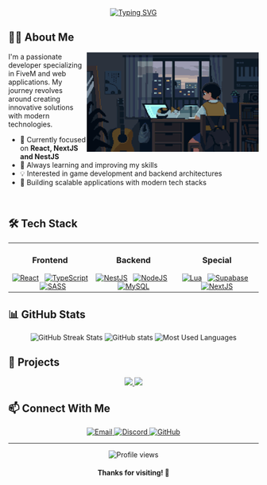 <div align="center">
  <a href="https://git.io/typing-svg">
    <img src="https://readme-typing-svg.demolab.com?font=Fira+Code&weight=500&size=22&pause=1000&color=42e3f5&center=true&vCenter=true&random=false&width=524&lines=%E2%8A%B9+Welcome+to+my+profile!+%CB%99%E1%B5%95%CB%99+%E2%8A%B9;%E2%8A%B9+Full-Stack+Developer+%CB%99%E1%B5%95%CB%99+%E2%8A%B9;%E2%8A%B9+FiveM+%26+Web+Specialist+%CB%99%E1%B5%95%CB%99+%E2%8A%B9" alt="Typing SVG">
  </a>
</div>

## 👨‍💻 About Me

<img align="right" alt="Coding GIF" height="200px" src="dnzx.gif">

I'm a passionate developer specializing in FiveM and web applications. My journey revolves around creating innovative solutions with modern technologies.

- 🔭 Currently focused on **React, NextJS and NestJS**
- 🌱 Always learning and improving my skills
- 💡 Interested in game development and backend architectures
- 🚀 Building scalable applications with modern tech stacks

<br clear="right">

## 🛠️ Tech Stack

<table>
  <tr>
    <td valign="top" width="33%">
      <h3 align="center">Frontend</h3>
      <div align="center">
        <a href="https://reactjs.org/" target="_blank"><img src="https://skillicons.dev/icons?i=react" alt="React" height="50" /></a>&nbsp;&nbsp;
        <a href="https://www.typescriptlang.org/" target="_blank"><img src="https://skillicons.dev/icons?i=ts" alt="TypeScript" height="50" /></a>&nbsp;&nbsp;
        <a href="https://sass-lang.com/" target="_blank"><img src="https://skillicons.dev/icons?i=sass" alt="SASS" height="50" /></a>
      </div>
    </td>
    <td valign="top" width="33%">
      <h3 align="center">Backend</h3>
      <div align="center">
        <a href="https://nestjs.com/" target="_blank"><img src="https://skillicons.dev/icons?i=nestjs" alt="NestJS" height="50" /></a>&nbsp;&nbsp;
        <a href="https://nodejs.org/" target="_blank"><img src="https://skillicons.dev/icons?i=nodejs" alt="NodeJS" height="50" /></a>&nbsp;&nbsp;
        <a href="https://www.mysql.com/" target="_blank"><img src="https://skillicons.dev/icons?i=mysql" alt="MySQL" height="50" /></a>
      </div>
    </td>
    <td valign="top" width="33%">
      <h3 align="center">Special</h3>
      <div align="center">
        <a href="https://www.lua.org/" target="_blank"><img src="https://skillicons.dev/icons?i=lua" alt="Lua" height="50" /></a>&nbsp;&nbsp;
        <a href="https://supabase.com/" target="_blank"><img src="https://skillicons.dev/icons?i=supabase" alt="Supabase" height="50" /></a>&nbsp;&nbsp;
        <a href="https://nextjs.org/" target="_blank"><img src="https://skillicons.dev/icons?i=nextjs" alt="NextJS" height="50" /></a>
      </div>
    </td>
  </tr>
</table>

## 📊 GitHub Stats

<div align="center">
  <img src="https://github-readme-streak-stats.herokuapp.com/?user=DnzxDevop&theme=dark&hide_border=false&background=000000&ring=42e3f5&fire=42e3f5&currStreakLabel=42e3f5&border_color=36123c" alt="GitHub Streak Stats" height="180"/>
  
  <img src="https://github-readme-stats-git-masterrstaa-rickstaa.vercel.app/api?username=DnzxDevop&hide_title=false&show_icons=true&include_all_commits=false&count_private=true&line_height=25&hide=issues&bg_color=000&title_color=42e3f5&text_color=FFF&border_radius=3&border_color=36123c&icon_color=42e3f5&theme=jolly" alt="GitHub stats" height="180"/>
  
  <img src="https://github-readme-stats-git-masterrstaa-rickstaa.vercel.app/api/top-langs/?username=DnzxDevop&line_height=10&card_width=290&layout=compact&hide_title=false&count_private=true&langs_count=6&show_icons=true&title_color=42e3f5&hide=html,scss,less&bg_color=000&text_color=8B8B8B&border_radius=3&border_color=561760&count_private=true" alt="Most Used Languages" height="180"/>
</div>

## 🚀 Projects

<div align="center">
  <a href="https://github.com/DnzxDevop/project-name">
    <img src="https://github-readme-stats-git-masterrstaa-rickstaa.vercel.app/api/pin/?username=DnzxDevop&repo=project-name&title_color=42e3f5&icon_color=42e3f5&text_color=FFF&bg_color=000&border_color=36123c" />
  </a>
  <a href="https://github.com/DnzxDevop/another-project">
    <img src="https://github-readme-stats-git-masterrstaa-rickstaa.vercel.app/api/pin/?username=DnzxDevop&repo=another-project&title_color=42e3f5&icon_color=42e3f5&text_color=FFF&bg_color=000&border_color=36123c" />
  </a>
</div>

## 📫 Connect With Me

<div align="center">
  <a href="mailto:angelodnlk@gmail.com">
    <img src="https://img.shields.io/badge/-Email-000?style=for-the-badge&logo=microsoft-outlook&logoColor=42e3f5&color=000" alt="Email" />
  </a>
  <a href="https://discordapp.com/users/your-discord-id">
    <img src="https://img.shields.io/badge/-Discord-000?style=for-the-badge&logo=discord&logoColor=42e3f5&color=000" alt="Discord" />
  </a>
  <a href="https://github.com/DnzxDevop">
    <img src="https://img.shields.io/badge/-GitHub-000?style=for-the-badge&logo=github&logoColor=42e3f5&color=000" alt="GitHub" />
  </a>
</div>

---

<div align="center">
  <img src="https://komarev.com/ghpvc/?username=DnzxDevop&style=flat-square&color=42e3f5" alt="Profile views"/>
  
  <h4>Thanks for visiting! 👋</h4>
</div>
